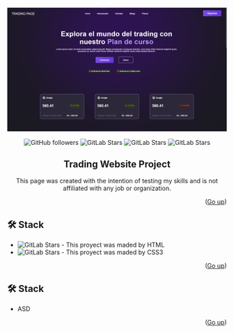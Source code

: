 ![alt text](https://github.com/TheDevLucas/test/blob/main/image.png?raw=true)

<a name="readme-top"></a>

<div align="center">

![GitHub followers](https://img.shields.io/github/followers/TheDevLucas?style=for-the-badge)
![GitLab Stars](https://img.shields.io/github/stars/TheDevLucas/test?style=for-the-badge)
![GitLab Stars](https://img.shields.io/github/stars/TheDevLucas/test?style=for-the-badge)
![GitLab Stars](https://img.shields.io/github/forks/TheDevLucas/test?style=for-the-badge)

## Trading Website Project
This page was created with the intention of testing my skills and is not affiliated with any job or organization.

</div>



<p align="right">(<a href="#readme-top">Go up</a>)</p>

## 🛠️ Stack

- ![GitLab Stars](https://img.shields.io/badge/HTML5-E34F26?style=for-the-badge&logo=html5&logoColor=white) - This proyect was maded by HTML
- ![GitLab Stars](https://img.shields.io/badge/CSS3-1572B6?style=for-the-badge&logo=css3&logoColor=white) - This proyect was maded by CSS3

<p align="right">(<a href="#readme-top">Go up</a>)</p>

## 🛠️ Stack

- ASD

<p align="right">(<a href="#readme-top">Go up</a>)</p>
